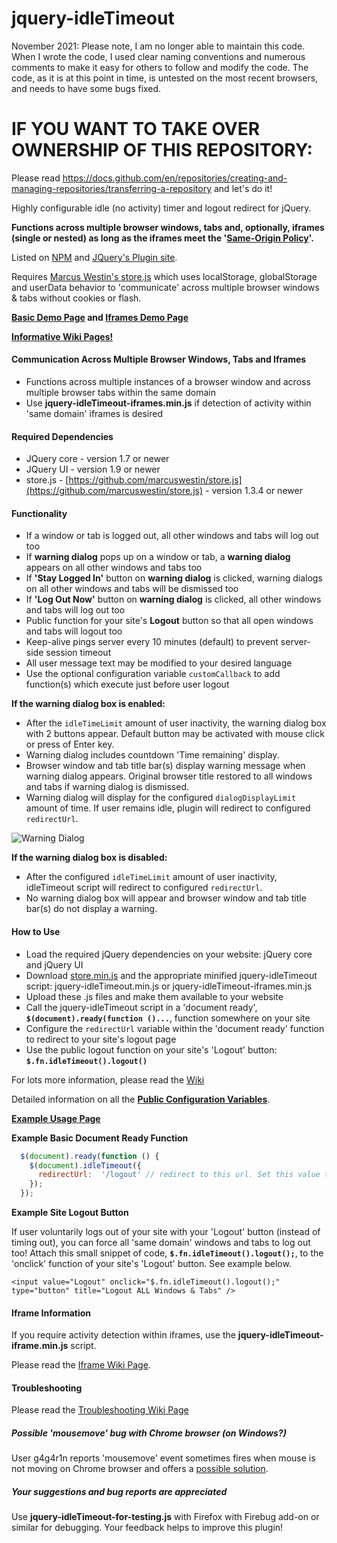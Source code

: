 # jquery-idleTimeout

November 2021: Please note, I am no longer able to maintain this code. When I wrote the code, I used clear naming conventions and numerous comments to make it easy for others to follow and modify the code. The code, as it is at this point in time, is untested on the most recent browsers, and needs to have some bugs fixed. 

# IF YOU WANT TO TAKE OVER OWNERSHIP OF THIS REPOSITORY:
Please read https://docs.github.com/en/repositories/creating-and-managing-repositories/transferring-a-repository
and let's do it!

Highly configurable idle (no activity) timer and logout redirect for jQuery.

**Functions across multiple browser windows, tabs and, optionally, iframes (single or nested) as long as the iframes meet the '[Same-Origin Policy](http://en.wikipedia.org/wiki/Same-origin_policy)'.**

Listed on [NPM](https://www.npmjs.com/package/jquery-idletimeout) and [JQuery's Plugin site](http://plugins.jquery.com/idleTimeout/).

Requires [Marcus Westin's store.js](https://github.com/marcuswestin/store.js) which uses localStorage, globalStorage and userData behavior to 'communicate' across multiple browser windows & tabs without cookies or flash.

**[Basic Demo Page](http://jillelaine.github.io/jquery-idleTimeout/) and [Iframes Demo Page](http://jillelaine.github.io/jquery-idleTimeout/iframe-demo.html)**

**[Informative Wiki Pages!](https://github.com/JillElaine/jquery-idleTimeout/wiki)**

#### Communication Across Multiple Browser Windows, Tabs and Iframes

* Functions across multiple instances of a browser window and across multiple browser tabs within the same domain
* Use **jquery-idleTimeout-iframes.min.js** if detection of activity within 'same domain' iframes is desired

#### Required Dependencies

* JQuery core - version 1.7 or newer
* JQuery UI - version 1.9 or newer
* store.js - [https://github.com/marcuswestin/store.js](https://github.com/marcuswestin/store.js) - version 1.3.4 or newer

#### Functionality

* If a window or tab is logged out, all other windows and tabs will log out too
* If **warning dialog** pops up on a window or tab, a **warning dialog** appears on all other windows and tabs too
* If **'Stay Logged In'** button on **warning dialog** is clicked, warning dialogs on all other windows and tabs will be dismissed too
* If **'Log Out Now'** button on **warning dialog** is clicked, all other windows and tabs will log out too
* Public function for your site's **Logout** button so that all open windows and tabs will logout too
* Keep-alive pings server every 10 minutes (default) to prevent server-side session timeout
* All user message text may be modified to your desired language
* Use the optional configuration variable `customCallback` to add function(s) which execute just before user logout

**If the warning dialog box is enabled:**
* After the `idleTimeLimit` amount of user inactivity, the warning dialog box with 2 buttons appear. Default button may be activated with mouse click or press of Enter key.
* Warning dialog includes countdown 'Time remaining' display.
* Browser window and tab title bar(s) display warning message when warning dialog appears. Original browser title restored to all windows and tabs if warning dialog is dismissed.
* Warning dialog will display for the configured `dialogDisplayLimit` amount of time. If user remains idle, plugin will redirect to configured `redirectUrl`.

![Warning Dialog](https://raw.github.com/JillElaine/jquery-idleTimeout/master/warning_dialog.png)

**If the warning dialog box is disabled:**
* After the configured `idleTimeLimit` amount of user inactivity, idleTimeout script will redirect to configured `redirectUrl`.
* No warning dialog box will appear and browser window and tab title bar(s) do not display a warning.

#### How to Use

* Load the required jQuery dependencies on your website: jQuery core and jQuery UI
* Download [store.min.js](https://github.com/marcuswestin/store.js) and the appropriate minified jquery-idleTimeout script: jquery-idleTimeout.min.js or jquery-idleTimeout-iframes.min.js
* Upload these .js files and make them available to your website
* Call the jquery-idleTimeout script in a 'document ready', **`$(document).ready(function ()...`**, function somewhere on your site
* Configure the `redirectUrl` variable within the 'document ready' function to redirect to your site's logout page
* Use the public logout function on your site's 'Logout' button: **`$.fn.idleTimeout().logout()`**

For lots more information, please read the [Wiki](https://github.com/JillElaine/jquery-idleTimeout/wiki)

Detailed information on all the **[Public Configuration Variables](https://github.com/JillElaine/jquery-idleTimeout/wiki/Public-Configuration-Variables)**.

**[Example Usage Page](https://github.com/JillElaine/jquery-idleTimeout/blob/master/example.html)**

**Example Basic Document Ready Function**

```Javascript
  $(document).ready(function () {
    $(document).idleTimeout({
      redirectUrl:  '/logout' // redirect to this url. Set this value to YOUR site's logout page.
    });
  });
```

**Example Site Logout Button**

If user voluntarily logs out of your site with your 'Logout' button (instead of timing out), you can force all 'same domain' windows and tabs to log out too! Attach this small snippet of code, **`$.fn.idleTimeout().logout();`**, to the 'onclick' function of your site's 'Logout' button. See example below.

```
<input value="Logout" onclick="$.fn.idleTimeout().logout();" type="button" title="Logout ALL Windows & Tabs" />
```

#### Iframe Information

If you require activity detection within iframes, use the **jquery-idleTimeout-iframe.min.js** script. 

Please read the [Iframe Wiki Page](https://github.com/JillElaine/jquery-idleTimeout/wiki/Iframes---Information-&-Troubleshooting).

#### Troubleshooting

Please read the [Troubleshooting Wiki Page](https://github.com/JillElaine/jquery-idleTimeout/wiki/General-Troubleshooting)

##### Possible 'mousemove' bug with Chrome browser (on Windows?)

User g4g4r1n reports 'mousemove' event sometimes fires when mouse is not moving on Chrome browser and offers a [possible solution](https://github.com/JillElaine/jquery-idleTimeout/issues/13).

##### Your suggestions and bug reports are appreciated

Use **jquery-idleTimeout-for-testing.js** with Firefox with Firebug add-on or similar for debugging. Your feedback helps to improve this plugin!
